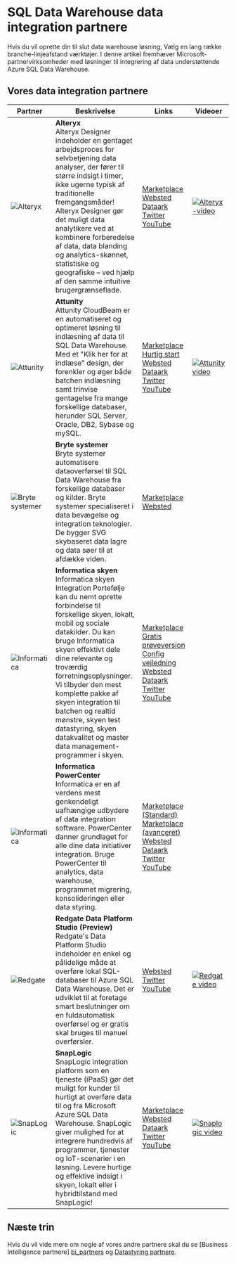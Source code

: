 <properties
   pageTitle="SQL Data Warehouse data integration partnere | Microsoft Azure"
   description="Lister over fra tredjepart partnere med løsninger til integrering af data, der understøtter Azure SQL Data Warehouse."
   services="sql-data-warehouse"
   documentationCenter="NA"
   authors="jrowlandjones"
   manager="barbkess"
   editor=""/>

<tags
   ms.service="sql-data-warehouse"
   ms.devlang="NA"
   ms.topic="article"
   ms.tgt_pltfrm="NA"
   ms.workload="data-services"
   ms.date="08/17/2016"
   ms.author="jrj;barbkess;sonyama"/>

# <a name="sql-data-warehouse-data-integration-partners"></a>SQL Data Warehouse data integration partnere

Hvis du vil oprette din til slut data warehouse løsning, Vælg en lang række branche-linjeafstand værktøjer. I denne artikel fremhæver Microsoft-partnervirksomheder med løsninger til integrering af data understøttende Azure SQL Data Warehouse.

## <a name="our-data-integration-partners"></a>Vores data integration partnere

| Partner | Beskrivelse | Links | Videoer |
| ------- | ----------- |------ | ------ |
| ![Alteryx][1] | **Alteryx**<br> Alteryx Designer indeholder en gentaget arbejdsproces for selvbetjening data analyser, der fører til større indsigt i timer, ikke ugerne typisk af traditionelle fremgangsmåder! Alteryx Designer gør det muligt data analytikere ved at kombinere forberedelse af data, data blanding og analytics-skønnet, statistiske og geografiske – ved hjælp af den samme intuitive brugergrænseflade. | [Marketplace][alteryx_marketplace]<br>[Websted][alteryx_designer_website]<br>[Dataark][alteryx_designer_datasheet]<br>[Twitter][alteryx_designer_twitter]<br>[YouTube][alteryx_designer_youtube] | [![Alteryx-video](./media/sql-data-warehouse-partner-data-integration/alteryx_designer_video.jpg)](https://www.youtube.com/watch?v=CdqSDPyNDKc) |
| ![Attunity][2] | **Attunity**<br>Attunity CloudBeam er en automatiseret og optimeret løsning til indlæsning af data til SQL Data Warehouse. Med et "Klik her for at indlæse" design, der forenkler og øger både batchen indlæsning samt trinvise gentagelse fra mange forskellige databaser, herunder SQL Server, Oracle, DB2, Sybase og mySQL. | [Marketplace][attunity_marketplace]<br>[Hurtig start][attunity_quickstart]<br>[Websted][attunity_cloudbeam_website]<br>[Dataark][attunity_cloudbeam_datasheet]<br>[Twitter][attunity_cloudbeam_twitter]<br>[YouTube][attunity_cloudbeam_youtube] | [![Attunity video](./media/sql-data-warehouse-partner-data-integration/attunity_video.jpg)](https://www.youtube.com/watch?v=w14zuSjMlok) |
| ![Bryte systemer][3] | **Bryte systemer**<br>Bryte systemer automatisere dataoverførsel til SQL Data Warehouse fra forskellige databaser og kilder. Bryte systemer specialiseret i data bevægelse og integration teknologier. De bygger SVG skybaseret data lagre og data søer til at afdække viden. | [Marketplace][bryte_systems_marketplace]<br>[Websted][bryte_systems_azure_website] | |
| ![Informatica][4] | **Informatica skyen**<br>Informatica skyen Integration Portefølje kan du nemt oprette forbindelse til forskellige skyen, lokalt, mobil og sociale datakilder. Du kan bruge Informatica skyen effektivt dele dine relevante og troværdig forretningsoplysninger. Vi tilbyder den mest komplette pakke af skyen integration til batchen og realtid mønstre, skyen test datastyring, skyen datakvalitet og master data management-programmer i skyen. | [Marketplace][informatica_Cloud_Services_marketplace]<br>[Gratis prøveversion][informatica_cloud_free_trial]<br>[Config vejledning][informatica_cloud_services_config]<br>[Websted][informatica_Cloud_Services_website]<br>[Dataark][informatica_cloud_datasheet]<br>[Twitter][informatica_cloud_twitter]<br>[YouTube][informatica_cloud_youtube] | |
| ![Informatica][4] | **Informatica PowerCenter**<br>Informatica er en af verdens mest genkendeligt uafhængige udbydere af data integration software. PowerCenter danner grundlaget for alle dine data initiativer integration. Bruge PowerCenter til analytics, data warehouse, programmet migrering, konsolideringen eller data styring. | [Marketplace (Standard)][informatica_PowerCenter_std_marketplace]<br>[Marketplace (avanceret)][informatica_PowerCenter_adv_marketplace]<br>[Websted][informatica_PowerCenter_website]<br>[Dataark][informatica_powercenter_datasheet]<br>[Twitter][informatica_powercenter_twitter]<br>[YouTube][informatica_powercenter_youtube] | |
| ![Redgate][5] | **Redgate Data Platform Studio (Preview)**<br>Redgate's Data Platform Studio indeholder en enkel og pålidelige måde at overføre lokal SQL-databaser til Azure SQL Data Warehouse. Det er udviklet til at foretage smart beslutninger om en fuldautomatisk overførsel og er gratis skal bruges til manuel overførsler. | [Websted][redgate_website]<br>[Twitter][redgate_twitter]<br>[YouTube][redgate_youtube] | [![Redgate video](./media/sql-data-warehouse-partner-data-integration/redgate_video.jpg)](https://www.youtube.com/watch?v=IR9HNvnU46s) |
| ![SnapLogic][6] | **SnapLogic**<br>SnapLogic integration platform som en tjeneste (iPaaS) gør det muligt for kunder til hurtigt at overføre data til og fra Microsoft Azure SQL Data Warehouse.  SnapLogic giver mulighed for at integrere hundredvis af programmer, tjenester og IoT-scenarier i en løsning. Levere hurtige og effektive indsigt i skyen, lokalt eller i hybridtilstand med SnapLogic! | [Marketplace][snaplogic_marketplace]<br>[Websted][snaplogic_website]<br>[Dataark][snaplogic_datasheet]<br>[Twitter][snaplogic_twitter]<br>[YouTube][snaplogic_youtube] | [![Snaplogic video](./media/sql-data-warehouse-partner-data-integration/snaplogic_video.jpg)](https://www.youtube.com/watch?v=YiJCwObOh5Y) |

## <a name="next-steps"></a>Næste trin

Hvis du vil vide mere om nogle af vores andre partnere skal du se [Business Intelligence partnere] [ bi_partners] og [Datastyring partnere][dm_partners].

<!--Image references-->
[1]: ./media/sql-data-warehouse-partner-data-integration/alteryx_logo.png
[2]: ./media/sql-data-warehouse-partner-data-integration/attunity_logo.png
[3]: ./media/sql-data-warehouse-partner-data-integration/bryte_systems_logo.png
[4]: ./media/sql-data-warehouse-partner-data-integration/informatica_logo.png
[5]: ./media/sql-data-warehouse-partner-data-integration/redgate_logo.png
[6]: ./media/sql-data-warehouse-partner-data-integration/snaplogic_logo.png


<!--Article links-->
[bi_partners]: ./sql-data-warehouse-partner-business-intelligence.md
[dm_partners]: ./sql-data-warehouse-partner-data-management.md
[di_partners]: ./sql-data-warehouse-partner-data-integration.md

<!--ebook Links-->

<!--Configuration Guides-->
[informatica_cloud_services_config]:https://kb.informatica.com/proddocs/Product%20Documentation/5/IC_Winter2016_MicrosoftAzureSQLDataWarehouseConnectorGuide_en.pdf

<!--Datasheet Links-->
[alteryx_designer_datasheet]:http://www.alteryx.com/sites/default/files/resources/files/alt-designer-ds.pdf
[attunity_cloudbeam_datasheet]:http://www.attunity.com/sites/default/files/content/attunity-azure-solution-sheet.pdf
<!--[bryte_systems_azure_datasheet]:-->
[informatica_cloud_datasheet]:https://www.informatica.com/content/dam/informatica-com/global/amer/us/collateral/data-sheet/cloud-integration-platform_data-sheet_2711.pdf
[informatica_powercenter_datasheet]:https://www.informatica.com/content/dam/informatica-com/global/amer/us/collateral/brochure/powercenter_brochure_6659.pdf
[snaplogic_datasheet]:http://campaigns.snaplogic.com/rs/055-FYJ-916/images/SnapLogic-for-Microsoft-Cortana.pdf

<!--Free Trial-->
[informatica_cloud_free_trial]:https://www.informatica.com/products/cloud-integration/connectivity/microsoft-azure-connector.html

<!--Website Links -->
[alteryx_designer_website]:http://www.alteryx.com/products/alteryx-designer/
[attunity_cloudbeam_website]:http://www.attunity.com/attunity-cloudbeam-for-azure/
[bryte_systems_azure_website]:http://www.bryte.com.au/azure-integration/
[informatica_Cloud_Services_website]:https://www.informatica.com/products/cloud-integration.html
[informatica_PowerCenter_website]:https://www.informatica.com/products/data-integration/powercenter.html
[redgate_website]:http://dataplatformstudio.com/
[snaplogic_website]:https://www.snaplogic.com/solutions/microsoft-cortana-analytics-integration/

<!--Marketplace Links -->
[alteryx_marketplace]:https://azure.microsoft.com/en-us/marketplace/partners/alteryx/alteryx-designer/
[attunity_marketplace]:https://azure.microsoft.com/en-gb/marketplace/partners/attunity-cloudbeam/cloudbeam-dw-byol/ 
[bryte_systems_marketplace]:https://azure.microsoft.com/en-gb/marketplace/partners/bryte/bryteflow-cdc-free-trial/ 
[informatica_Cloud_Services_marketplace]:https://azure.microsoft.com/en-us/marketplace/partners/informatica-cloud/informatica-cloud/
[informatica_PowerCenter_std_marketplace]:https://azure.microsoft.com/en-us/marketplace/partners/informatica/informatica-powercenter-standard-10-0pc-std-10-0-windows/
[informatica_PowerCenter_adv_marketplace]:https://azure.microsoft.com/en-us/marketplace/partners/informatica/informatica-powercenter-advanced-10-0pc-adv-10-0-ubuntu/ 
<!--[redgate_marketplace]:-->
[snaplogic_marketplace]:https://azure.microsoft.com/en-us/marketplace/partners/snaplogic/snaplogic-elastic-integration-windows/ 

<!--Quickstart_links-->
[attunity_quickstart]:http://www.attunity.com/sites/default/files/product_resource/quick_start_guide_attunity_cloudbeam_for_microsoft_azure.pdf

<!--PressRelease_links-->
[alteryx_designer_press]:https://www.alteryx.com/press-releases/alteryx-now-enables-data-analysts-to-perform-in-database-blending-in-microsoft-azure 
[attunity_cloudbeam_press]:http://www.attunity.com/news/attunity-launches-cloud-data-warehouse-solutions-microsoft-azure
[bryte_systems_azure_press]:http://medianet.com.au/releases/release-details?id=837667
<!--[informatica_Cloud_Services_press]:-->
<!--[informatica_PowerCenter_press]:-->
<!--[redgate_press]:-->
[snaplogic_press]:https://www.snaplogic.com/press-releases/snaplogic-introduces-support-for-microsoft-azure-sql-data-warehouse

<!--YouTube-->
[alteryx_designer_youtube]:https://www.youtube.com/user/alteryx
[attunity_cloudbeam_youtube]:https://www.youtube.com/user/Attunity
<!--[bryte_systems_azure_youtube]:-->
[informatica_Cloud_youtube]:https://www.youtube.com/user/InformaticaOnDemand
[informatica_PowerCenter_youtube]:https://www.youtube.com/user/InformaticaCorp
[redgate_youtube]:https://www.youtube.com/user/RedGateVideos
[snaplogic_youtube]:https://www.youtube.com/user/snapLogicInc

<!--Twitter-->
[alteryx_designer_twitter]:https://twitter.com/alteryx
[attunity_cloudbeam_twitter]:https://twitter.com/attunity
<!--[bryte_systems_azure_twitter]:-->
[informatica_cloud_twitter]:https://twitter.com/infacloud
[informatica_powercenter_twitter]:https://twitter.com/Informatica
[redgate_twitter]:https://twitter.com/DataPlatform_S
[snaplogic_twitter]:https://twitter.com/snaplogic
